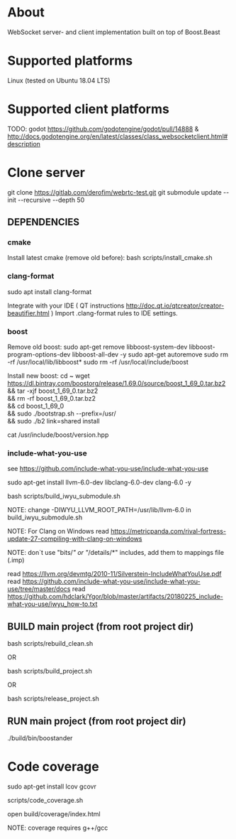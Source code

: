 # About

WebSocket server- and client implementation built on top of Boost.Beast

# Supported platforms

Linux (tested on Ubuntu 18.04 LTS)

# Supported client platforms

TODO: godot https://github.com/godotengine/godot/pull/14888 & http://docs.godotengine.org/en/latest/classes/class_websocketclient.html#description

# Clone server

git clone https://gitlab.com/derofim/webrtc-test.git
git submodule update --init --recursive --depth 50

## DEPENDENCIES

### cmake

Install latest cmake (remove old before):
bash scripts/install_cmake.sh

### clang-format

sudo apt install clang-format

Integrate with your IDE ( QT instructions http://doc.qt.io/qtcreator/creator-beautifier.html )
Import .clang-format rules to IDE settings.

### boost

Remove old boost:
sudo apt-get remove libboost-system-dev libboost-program-options-dev libboost-all-dev -y
sudo apt-get autoremove
sudo rm -rf /usr/local/lib/libboost*
sudo rm -rf /usr/local/include/boost

Install new boost:
cd ~
wget https://dl.bintray.com/boostorg/release/1.69.0/source/boost_1_69_0.tar.bz2 \
    && tar -xjf boost_1_69_0.tar.bz2 \
    && rm -rf boost_1_69_0.tar.bz2 \
    && cd boost_1_69_0 \
    && sudo ./bootstrap.sh --prefix=/usr/ \
    && sudo ./b2 link=shared install

cat /usr/include/boost/version.hpp

### include-what-you-use

see https://github.com/include-what-you-use/include-what-you-use

sudo apt-get install llvm-6.0-dev libclang-6.0-dev clang-6.0 -y

bash scripts/build_iwyu_submodule.sh

NOTE: change -DIWYU_LLVM_ROOT_PATH=/usr/lib/llvm-6.0 in build_iwyu_submodule.sh

NOTE: For Clang on Windows read https://metricpanda.com/rival-fortress-update-27-compiling-with-clang-on-windows

NOTE: don`t use "bits/*" or "*/details/*" includes, add them to mappings file (.imp)

read https://llvm.org/devmtg/2010-11/Silverstein-IncludeWhatYouUse.pdf
read https://github.com/include-what-you-use/include-what-you-use/tree/master/docs
read https://github.com/hdclark/Ygor/blob/master/artifacts/20180225_include-what-you-use/iwyu_how-to.txt

## BUILD main project (from root project dir)

bash scripts/rebuild_clean.sh

OR

bash scripts/build_project.sh

OR

bash scripts/release_project.sh

## RUN main project (from root project dir)

./build/bin/boostander

# Code coverage

sudo apt-get install lcov gcovr

scripts/code_coverage.sh

open build/coverage/index.html

NOTE: coverage requires g++/gcc


